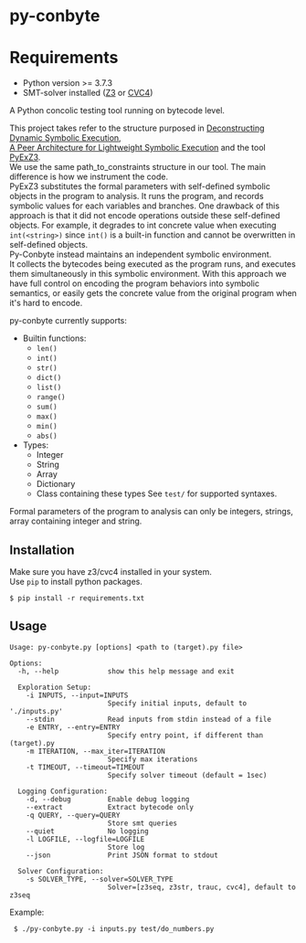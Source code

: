 # py-conbyte 

# Requirements
- Python version >= 3.7.3
- SMT-solver installed ([Z3](https://github.com/Z3Prover/z3) or [CVC4](https://github.com/CVC4/CVC4)) 

A Python concolic testing tool running on bytecode level.

This project takes refer to the structure purposed in 
[Deconstructing Dynamic Symbolic Execution](http://research.microsoft.com/apps/pubs/?id=233035),  
[A Peer Architecture for Lightweight Symbolic Execution](http://hoheinzollern.files.wordpress.com/2008/04/seer1.pdf)
and the tool [PyExZ3](https://github.com/GroundPound/PyExZ3).   
We use the same path_to_constraints structure in our tool.
The main difference is how we instrument the code.   
PyExZ3 substitutes the formal parameters with self-defined symbolic objects
in the program to analysis. It runs the program, and records symbolic values 
for each variables and branches. One drawback of this approach is that
it did not encode operations outside these self-defined objects. For example, it
degrades to int concrete value when executing `int(<string>)` since `int()` is a
built-in function and cannot be overwritten in self-defined objects.   
Py-Conbyte instead maintains an independent symbolic environment.   
It collects the bytecodes being executed as the program runs, and
executes them simultaneously in this symbolic environment. With this approach
we have full control on encoding the program behaviors into symbolic semantics,
or easily gets the concrete value from the original program when it's hard 
to encode.



py-conbyte currently supports:
- Builtin functions: 
  - `len()`
  - `int()`
  - `str()`
  - `dict()`
  - `list()`
  - `range()`
  - `sum()`
  - `max()`
  - `min()`
  - `abs()`
- Types: 
  - Integer
  - String
  - Array
  - Dictionary
  - Class containing these types
See `test/` for supported syntaxes.   

Formal parameters of the program to analysis can only be integers,
strings, array containing integer and string.

## Installation
Make sure you have z3/cvc4 installed in your system.   
Use `pip` to install python packages.
```
$ pip install -r requirements.txt
```

## Usage
```
Usage: py-conbyte.py [options] <path to (target).py file>

Options:
  -h, --help            show this help message and exit

  Exploration Setup:
    -i INPUTS, --input=INPUTS
                        Specify initial inputs, default to './inputs.py'
    --stdin             Read inputs from stdin instead of a file
    -e ENTRY, --entry=ENTRY
                        Specify entry point, if different than (target).py
    -m ITERATION, --max_iter=ITERATION
                        Specify max iterations
    -t TIMEOUT, --timeout=TIMEOUT
                        Specify solver timeout (default = 1sec)

  Logging Configuration:
    -d, --debug         Enable debug logging
    --extract           Extract bytecode only
    -q QUERY, --query=QUERY
                        Store smt queries
    --quiet             No logging
    -l LOGFILE, --logfile=LOGFILE
                        Store log
    --json              Print JSON format to stdout

  Solver Configuration:
    -s SOLVER_TYPE, --solver=SOLVER_TYPE
                        Solver=[z3seq, z3str, trauc, cvc4], default to z3seq
```

Example:
```
 $ ./py-conbyte.py -i inputs.py test/do_numbers.py
```


